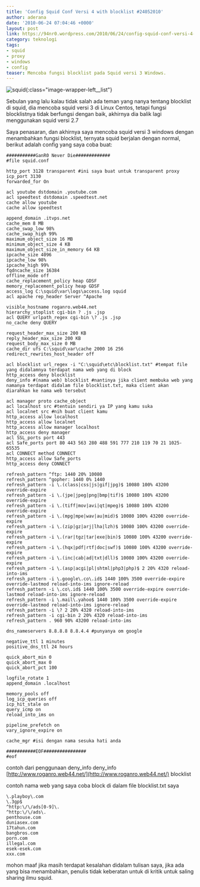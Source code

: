 ```yaml
---
title: 'Config Squid Conf Versi 4 with blocklist #24052010'
author: aderana
date: '2010-06-24 07:04:46 +0000'
layout: post
link: https://94nr0.wordpress.com/2010/06/24/config-squid-conf-versi-4-with-blocklist-24052010/
category: teknologi
tags:
- squid
- proxy
- windows
- config
teaser: Mencoba fungsi blocklist pada Squid versi 3 Windows.
---
```


![squid](http://94nr0.files.wordpress.com/2010/06/images.jpg){:class="image-wrapper-left__list"}

Sebulan yang lalu kalau tidak salah ada teman yang nanya tentang blocklist di squid, dia mencoba squid versi 3 di Linux Centos, tetapi fungsi blocklistnya tidak berfungsi dengan baik, akhirnya dia balik lagi menggunakan squid versi 2.7

Saya penasaran, dan akhirnya saya mencoba squid versi 3 windows dengan menambahkan fungsi blocklist, ternyata squid berjalan dengan normal, berikut adalah config yang saya coba buat:

```
###########GanR0 Never Die#############
#file squid.conf

http_port 3128 transparent #ini saya buat untuk transparent proxy
icp_port 3130
forwarded_for On

acl youtube dstdomain .youtube.com
acl speedtest dstdomain .speedtest.net
cache allow youtube
cache allow speedtest

append_domain .itvps.net
cache_mem 8 MB
cache_swap_low 98%
cache_swap_high 99%
maximum_object_size 16 MB
minimum_object_size 4 KB
maximum_object_size_in_memory 64 KB
ipcache_size 4096
ipcache_low 98%
ipcache_high 99%
fqdncache_size 16384
offline_mode off
cache_replacement_policy heap GDSF
memory_replacement_policy heap GDSF
access_log C:\squid\var\logs\access.log squid
acl apache rep_header Server ^Apache

visible_hostname roganro.web44.net
hierarchy_stoplist cgi-bin ? .js .jsp
acl QUERY urlpath_regex cgi-bin \? .js .jsp
no_cache deny QUERY

request_header_max_size 200 KB
reply_header_max_size 200 KB
request_body_max_size 0 MB
cache_dir ufs C:\squid\var\cache 2000 16 256
redirect_rewrites_host_header off

acl blocklist url_regex -i "C:\squid\etc\blocklist.txt" #tempat file yang didalamnya terdapat nama web yang di block
http_access deny blocklist
deny_info #(nama web) blocklist #nantinya jika client membuka web yang namanya terdapat didalam file blocklist.txt, maka client akan diarahkan ke nama web tersebut

acl manager proto cache_object
acl localhost src #tentuin sendiri ya IP yang kamu suka
acl localnet src #nih buat client kamu
http_access allow localhost
http_access allow localnet
http_access allow manager localhost
http_access deny manager
acl SSL_ports port 443
acl Safe_ports port 80 443 563 280 488 591 777 210 119 70 21 1025-65535
acl CONNECT method CONNECT
http_access allow Safe_ports
http_access deny CONNECT

refresh_pattern ^ftp: 1440 20% 10080
refresh_pattern ^gopher: 1440 0% 1440
refresh_pattern -i \.(class|css|js|gif|jpg)$ 10080 100% 43200 override-expire
refresh_pattern -i \.(jpe|jpeg|png|bmp|tif)$ 10080 100% 43200 override-expire
refresh_pattern -i \.(tiff|mov|avi|qt|mpeg)$ 10080 100% 43200 override-expire
refresh_pattern -i \.(mpg|mpe|wav|au|mid)$ 10080 100% 43200 override-expire
refresh_pattern -i \.(zip|gz|arj|lha|lzh)$ 10080 100% 43200 override-expire
refresh_pattern -i \.(rar|tgz|tar|exe|bin)$ 10080 100% 43200 override-expire
refresh_pattern -i \.(hqx|pdf|rtf|doc|swf)$ 10080 100% 43200 override-expire
refresh_pattern -i \.(inc|cab|ad|txt|dll)$ 10080 100% 43200 override-expire
refresh_pattern -i \.(asp|acgi|pl|shtml|php3|php)$ 2 20% 4320 reload-into-ims
refresh_pattern -i \.google\.co\.id$ 1440 100% 3500 override-expire override-lastmod reload-into-ims ignore-reload
refresh_pattern -i \.co\.id$ 1440 100% 3500 override-expire override-lastmod reload-into-ims ignore-reload
refresh_pattern -i \.mail\.yahoo$ 1440 100% 3500 override-expire override-lastmod reload-into-ims ignore-reload
refresh_pattern -i \? 2 20% 4320 reload-into-ims
refresh_pattern -i cgi-bin 2 20% 4320 reload-into-ims
refresh_pattern . 960 90% 43200 reload-into-ims

dns_nameservers 8.8.8.8 8.8.4.4 #punyanya om google

negative_ttl 1 minutes
positive_dns_ttl 24 hours

quick_abort_min 0
quick_abort_max 0
quick_abort_pct 100

logfile_rotate 1
append_domain .localhost

memory_pools off
log_icp_queries off
icp_hit_stale on
query_icmp on
reload_into_ims on

pipeline_prefetch on
vary_ignore_expire on

cache_mgr #isi dengan nama sesuka hati anda

###########EOF################
#eof
```

contoh dari penggunaan deny_info
deny_info [http://www.roganro.web44.net/](http://www.roganro.web44.net/) blocklist

contoh nama web yang saya coba block di dalam file blocklist.txt saya

```
\.playboy\.com
\.3gp$
^http:\/\/ads[0-9]\.
^http:\/\/ads\.
penthouse.com
duniasex.com
17tahun.com
bangbros.com
porn.com
illegal.com
esek-esek.com
xxx.com
```

mohon maaf jika masih terdapat kesalahan didalam tulisan saya,
jika ada yang bisa menambahkan, penulis tidak keberatan untuk di kritik untuk saling sharing ilmu squid.
